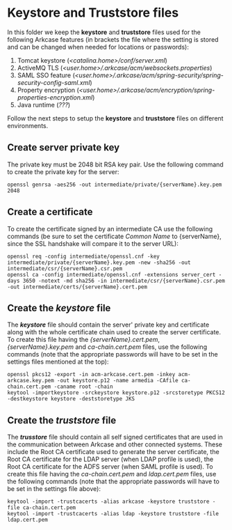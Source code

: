 # Keystore and Truststore files
In this folder we keep the **keystore** and **truststore** files used for the following Arkcase features (in brackets the file where the setting is stored and can be changed when needed for locations or passwords):
1. Tomcat keystore (_<catalina.home>/conf/server.xml_)
2. ActiveMQ TLS (_<user.home>/.arkcase/acm/websockets.properties_)
3. SAML SSO feature (_<user.home>/.arkcase/acm/spring-security/spring-security-config-saml.xml_)
4. Property encryption (_<user.home>/.arkcase/acm/encryption/spring-properties-encryption.xml_)
5. Java runtime (_???_)

Follow the next steps to setup the **keystore** and **truststore** files on different environments.

## Create server private key
The private key must be 2048 bit RSA key pair. Use the following command to create the private key for the server:
```
openssl genrsa -aes256 -out intermediate/private/{serverName}.key.pem 2048
```

## Create a certificate
To create the certificate signed by an intermediate CA use the following commands (be sure to set the certificate *Common Name* to {serverName}, since the SSL handshake will compare it to the server URL):
```
openssl req -config intermediate/openssl.cnf -key intermediate/private/{serverName}.key.pem -new -sha256 -out intermediate/csr/{serverName}.csr.pem
openssl ca -config intermediate/openssl.cnf -extensions server_cert -days 3650 -notext -md sha256 -in intermediate/csr/{serverName}.csr.pem -out intermediate/certs/{serverName}.cert.pem
```

## Create the _keystore_ file
The **_keystore_** file should contain the server' private key and certificate along with the whole certificate chain used to create the server certificate.
To create this file having the _{serverName}.cert.pem_, _{serverName}.key.pem_ and _ca-chain.cert.pem_ files, use the following commands (note that the appropriate passwords will have to be set in the settings files mentioned at the top):
```
openssl pkcs12 -export -in acm-arkcase.cert.pem -inkey acm-arkcase.key.pem -out keystore.p12 -name armedia -CAfile ca-chain.cert.pem -caname root -chain
keytool -importkeystore -srckeystore keystore.p12 -srcstoretype PKCS12 -destkeystore keystore -deststoretype JKS
```

## Create the _truststore_ file
The **_trusstore_** file should contain all self signed certificates that are used in the communication between Arkcase and other connected systems. These include the Root CA certificate used to generate the server certificate, the Root CA certificate for the LDAP server (when LDAP profile is used), the Root CA certificate for the ADFS server (when SAML profile is used). To create this file having the _ca-chain.cert.pem_ and _ldap.cert.pem_ files, use the following commands (note that the appropriate passwords will have to be set in the settings file above):
```
keytool -import -trustcacerts -alias arkcase -keystore truststore -file ca-chain.cert.pem
keytool -import -trustcacerts -alias ldap -keystore truststore -file ldap.cert.pem
```